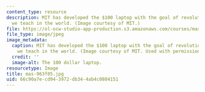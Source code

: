 ```yaml
---
content_type: resource
description: MIT has developed the $100 laptop with the goal of revolutionizing how
  we teach in the world. (Image courtesy of MIT.)
file: https://ol-ocw-studio-app-production.s3.amazonaws.com/courses/mas-963-technological-tools-for-school-reform-fall-2005/66c90a7ecd943972db344ab4c0804151_mas-963f05.jpg
file_type: image/jpeg
image_metadata:
  caption: MIT has developed the $100 laptop with the goal of revolutionizing how
    we teach in the world. (Image courtesy of MIT. Used with permission.)
  credit: ''
  image-alt: The 100 dollar laptop.
resourcetype: Image
title: mas-963f05.jpg
uid: 66c90a7e-cd94-3972-db34-4ab4c0804151
---
```

